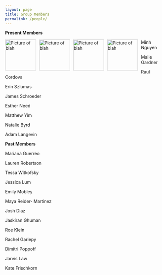 ```yaml
---
layout: page
title: Group Members
permalink: /people/
---
```

**Present  Members**

<img src="{{site.baseurl}}/images/20170816_163339.jpg" alt="Picture of blah" width="100"
style="float: left; margin-top: 0px; margin-right: 10px" />

<img src="{{site.baseurl}}/images/picture_filename.jpg" alt="Picture of blah" width="100"
style="float: left; margin-top: 0px; margin-right: 10px" />

<img src="{{site.baseurl}}/images/picture_filename.jpg" alt="Picture of blah" width="100"
style="float: left; margin-top: 0px; margin-right: 10px" />

<img src="{{site.baseurl}}/images/picture_filename.jpg" alt="Picture of blah" width="100"
style="float: left; margin-top: 0px; margin-right: 10px" />

Minh Nguyen

Maile Gardner

Raul Cordova

Erin Szlumas

James Schroeder

Esther Need

Matthew Yim

Natalie Byrd

Adam Langevin


**Past Members**

Mariana Guerreo

Lauren Robertson

Tessa Witkofsky

Jessica Lum

Emily Mobley

Maya Reider- Martinez

Josh Diaz

Jaskiran Ghuman

Roe Klein

Rachel Gariepy

Dimitri Poppoff

Jarvis Law

Kate Frischkorn 

